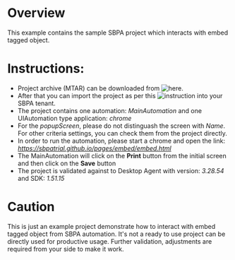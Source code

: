 # Overview
This example contains the sample SBPA project which interacts with embed tagged object.

# Instructions:
* Project archive (MTAR) can be downloaded from ![here](https://github.com/sbpatrial/pages/raw/main/embed/EmbedTagProject.mtar).
* After that you can import the project as per this ![instruction](https://help.sap.com/docs/build-process-automation/sap-build-process-automation/importing-project) into your SBPA tenant.
* The project contains one automation: *MainAutomation* and one UIAutomation type application: *chrome*
* For the *popupScreen*, please do not distinguash the screen with *Name*. For other criteria settings, you can check them from the project directly.
* In order to run the automation, please start a chrome and open the link: *https://sbpatrial.github.io/pages/embed/embed.html*
* The MainAutomation will click on the **Print** button from the initial screen and then click on the **Save** button
* The project is validated against to Desktop Agent with version: *3.28.54* and SDK: *1.51.15*

# Caution
This is just an example project demonstrate how to interact with embed tagged object from SBPA automation. It's not a ready to use project can be directly used for productive usage. Further validation, adjustments are required from your side to make it work.

